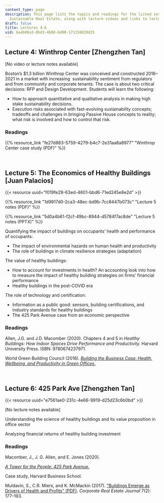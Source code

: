 ```yaml
---
content_type: page
description: This page lists the topics and readings for the listed sessions of 11.350
  Sustainable Real Estate, along with lecture videos and links to lecture slides.
draft: false
title: Lectures 4-6
uid: 6a4b06a3-8bd3-4b88-bd00-171158839d25
---
```

## Lecture 4: Winthrop Center \[Zhengzhen Tan\]

\[No video or lecture notes available\]

Boston’s $1.3 billion Winthrop Center was conceived and constructed 2016–2021 in a market with increasing  sustainability sentiment from regulators and from community and corporate tenants. The case is about two critical decisions: RFP and Design Development. Students will learn the following:  

- How to approach quantitative and qualitative analysis in making high stake sustainability decisions.  
- Execution risks associated with fast-evolving sustainability concepts; tradeoffs and challenges in bringing Passive House concepts to reality; what risk is involved and how to control that risk.  

### Readings

{{% resource_link "fe27d883-5759-4279-b4c7-2e31aa8a8977" "Winthrop Center case study (PDF)" %}}

 

## Lecture 5: The Economics of Healthy Buildings \[Juan Palacios\]

{{< resource uuid="f019fe29-63ed-4601-bbd6-71ed245e8e2d" >}}

{{% resource_link "1d9917d0-2ca3-48ec-bd9b-7cc8447b073c" "Lecture 5 notes (PDF)" %}}

{{% resource_link "5d0a4b61-f2cf-49bc-8944-d5784f7ac8de" "Lecture 5 notes (PPTX)" %}}

Quantifying the impact of buildings on occupants’ health and performance of occupants:  

- The impact of environmental hazards on human health and productivity  
- The role of buildings in climate resilience strategies (adaptation)  

The value of healthy buildings:  

- How to account for investments in health? An accounting look into how to measure the impact of healthy building strategies on firms’ financial performance  
- Healthy buildings in the post-COVID era  

The role of technology and certification:  

- Information as a public good: sensors, building certifications, and industry standards for healthy buildings  
- The 425 Park Avenue case from an economic perspective

### Readings

Allen, J.G. and J.D. Macomber (2020). Chapters 4 and 5 in *Healthy Buildings: How Indoor Spaces Drive Performance and Productivity.* Harvard University Press. ISBN: 9780674237971.

World Green Building Council (2016). [*Building the Business Case: Health, Wellbeing, and Productivity in Green Offices.*](https://worldgbc.org/article/building-the-business-case-health-wellbeing-and-productivity-in-green-offices/)

 

## Lecture 6: 425 Park Ave \[Zhengzhen Tan\] 

{{< resource uuid="e7561ae0-231c-4e66-9919-d25d23c6b0bd" >}}

\[No lecture notes available\]

Understanding the science of healthy buildings and its value proposition in office sector  

Analyzing financial returns of healthy building investment

### Readings

Macomber, J., J. G. Allen, and E. Jones (2020).

[*A Tower for the People: 425 Park Avenue.*](https://www.hbs.edu/faculty/Pages/item.aspx?num=57814)

Case study, Harvard Business School.

Muldavin, S., C.R. Miers, and K. McMackin (2017). ["Buildings Emerge as Drivers of Health and Profits" (PDF)](https://www.muldavin.com/wp-content/uploads/2018/03/Buildings-Emerge-as-Drivers-of-Health-Profits_Muldavin_Corp-RE-Journal_Dec-2017-1.pdf). *Corporate Real Estate Journal* 7(2): 177–193.